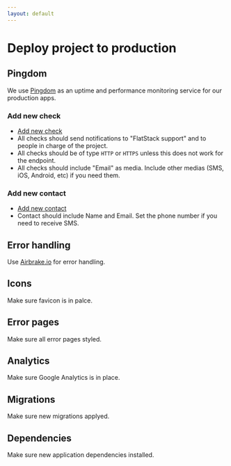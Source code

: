 ```yaml
---
layout: default
---
```


# Deploy project to production

## Pingdom

We use [Pingdom](https://flatstack.basecamphq.com/W5089997) as an uptime and performance monitoring service for our production apps.

### Add new check
* [Add new check](https://my.pingdom.com/checks)
* All checks should send notifications to "FlatStack support" and to people in charge of the project.
* All checks should be of type `HTTP` or `HTTPS` unless this does not work for the endpoint.
* All checks should include "Email" as media. Include other medias (SMS, iOS, Android, etc) if you need them.

### Add new contact
* [Add new contact](https://my.pingdom.com/contacts)
* Contact should include Name and Email. Set the phone number if you need to receive SMS.


## Error handling

Use [Airbrake.io](https://flatstack.basecamphq.com/W5071773) for error handling.

## Icons

Make sure favicon is in palce.

## Error pages

Make sure all error pages styled.

## Analytics

Make sure Google Analytics is in place.

## Migrations

Make sure new migrations applyed.

## Dependencies

Make sure new application dependencies installed.
